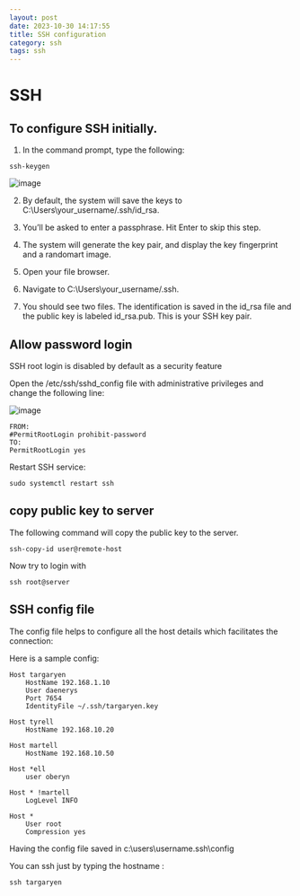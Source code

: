 ```yaml
---
layout: post
date: 2023-10-30 14:17:55
title: SSH configuration
category: ssh
tags: ssh
---
```


# SSH 

## To configure SSH initially.

1. In the command prompt, type the following:

```
ssh-keygen
```
![image](https://github.com/vijaidjearam/blog/assets/1507737/154a560a-ac89-4d44-a533-1a2172dc914e)

2. By default, the system will save the keys to C:\Users\your_username/.ssh/id_rsa.

3. You’ll be asked to enter a passphrase. Hit Enter to skip this step.

4. The system will generate the key pair, and display the key fingerprint and a randomart image.

5. Open your file browser.

6. Navigate to C:\Users\your_username/.ssh.

7. You should see two files. The identification is saved in the id_rsa file and the public key is labeled id_rsa.pub. This is your SSH key pair.

## Allow password login

SSH root login is disabled by default as a security feature

Open the /etc/ssh/sshd_config file with administrative privileges and change the following line:

![image](https://github.com/vijaidjearam/blog/assets/1507737/f2c3ed77-d7ed-41f0-a3ee-cd8a0d0c2a17)

```
FROM:
#PermitRootLogin prohibit-password
TO:
PermitRootLogin yes
```

Restart SSH service:

```
sudo systemctl restart ssh
```

## copy public key to server

The following command will copy the public key to the server.
```
ssh-copy-id user@remote-host
```
Now try to login with 

```
ssh root@server
```

## SSH config file

The config file helps to configure all the host details which facilitates the connection:

Here is a sample config:

```
Host targaryen
    HostName 192.168.1.10
    User daenerys
    Port 7654
    IdentityFile ~/.ssh/targaryen.key

Host tyrell
    HostName 192.168.10.20

Host martell
    HostName 192.168.10.50

Host *ell
    user oberyn

Host * !martell
    LogLevel INFO

Host *
    User root
    Compression yes
```

Having the config file saved in c:\users\username\.ssh\config

You can ssh just by typing the hostname :

```
ssh targaryen
```
